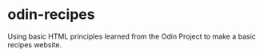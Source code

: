 # odin-recipes
Using basic HTML principles learned from the Odin Project to make a basic recipes website. 